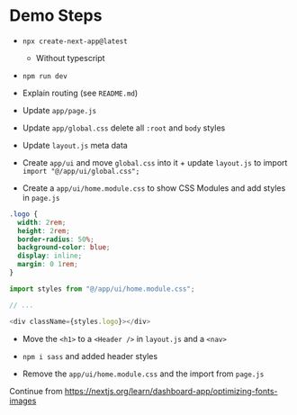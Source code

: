 # Demo Steps

- `npx create-next-app@latest`
  - Without typescript
  
- `npm run dev`

- Explain routing (see `README.md`)

- Update `app/page.js` 

- Update `app/global.css` delete all `:root` and `body` styles

- Update `layout.js` meta data

- Create `app/ui` and move `global.css` into it + update `layout.js` to import `import "@/app/ui/global.css";`

- Create a `app/ui/home.module.css` to show CSS Modules and add styles in `page.js`

```css
.logo {
  width: 2rem;
  height: 2rem;
  border-radius: 50%;
  background-color: blue;
  display: inline;
  margin: 0 1rem;
}
```

```js
import styles from "@/app/ui/home.module.css";

// ...

<div className={styles.logo}></div>
```

- Move the `<h1>` to a `<Header />` in `layout.js` and a `<nav>`

- `npm i sass` and added header styles

- Remove the `app/ui/home.module.css` and the import from `page.js`

Continue from https://nextjs.org/learn/dashboard-app/optimizing-fonts-images
